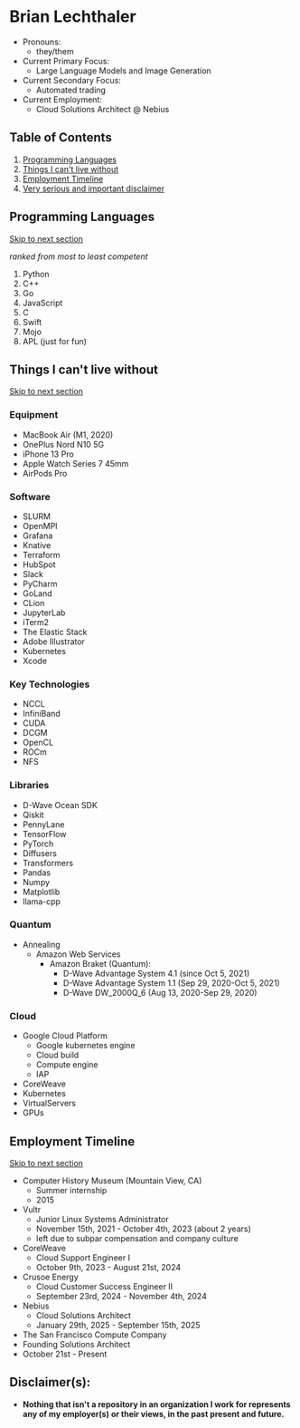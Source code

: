 # Brian Lechthaler
* Pronouns: 
  * they/them
* Current Primary Focus:    
  * Large Language Models and Image Generation
* Current Secondary Focus:  
  * Automated trading 
* Current Employment:       
  * Cloud Solutions Architect @ Nebius

## Table of Contents
1. [Programming Languages](#programming-languages)
2. [Things I can't live without](#things-i-cant-live-without)
3. [Employment Timeline](#employment-timeline)
4. [Very serious and important disclaimer](#disclaimers)

## Programming Languages
[Skip to next section](#things-i-cant-live-without)

*ranked from most to least competent*
1. Python
2. C++
3. Go
4. JavaScript
5. C
6. Swift
7. Mojo
8. APL (just for fun)

## Things I can't live without
[Skip to next section](#employment-timeline)

### Equipment
* MacBook Air (M1, 2020)
* OnePlus Nord N10 5G
* iPhone 13 Pro
* Apple Watch Series 7 45mm
* AirPods Pro

### Software
* SLURM
* OpenMPI
* Grafana
* Knative
* Terraform
* HubSpot
* Slack
* PyCharm
* GoLand
* CLion
* JupyterLab
* iTerm2
* The Elastic Stack
* Adobe Illustrator
* Kubernetes
* Xcode

### Key Technologies
* NCCL
* InfiniBand
* CUDA
* DCGM
* OpenCL
* ROCm
* NFS

### Libraries
* D-Wave Ocean SDK
* Qiskit
* PennyLane
* TensorFlow
* PyTorch
* Diffusers
* Transformers
* Pandas
* Numpy
* Matplotlib
* llama-cpp

### Quantum
* Annealing
  * Amazon Web Services
    * Amazon Braket (Quantum):
      * D-Wave Advantage System 4.1 (since Oct 5, 2021)
      * D-Wave Advantage System 1.1 (Sep 29, 2020-Oct 5, 2021)
      * D-Wave DW_2000Q_6 (Aug 13, 2020-Sep 29, 2020)

### Cloud
* Google Cloud Platform
  * Google kubernetes engine
  * Cloud build
  * Compute engine
  * IAP
 * CoreWeave
  * Kubernetes
  * VirtualServers
  * GPUs 

## Employment Timeline
[Skip to next section](#disclaimers)

* Computer History Museum (Mountain View, CA)
  * Summer internship
  * 2015
* Vultr
  * Junior Linux Systems Administrator
  * November 15th, 2021 - October 4th, 2023 (about 2 years)
  * left due to subpar compensation and company culture
* CoreWeave
  * Cloud Support Engineer I 
  * October 9th, 2023 - August 21st, 2024
* Crusoe Energy
  * Cloud Customer Success Engineer II
  * September 23rd, 2024 - November 4th, 2024
* Nebius
  * Cloud Solutions Architect
  * January 29th, 2025 - September 15th, 2025
 * The San Francisco Compute Company
  * Founding Solutions Architect
  * October 21st - Present 

## Disclaimer(s):
* **Nothing that isn't a repository in an organization I work for represents any of my employer(s) or their views, in the past present and future.**
